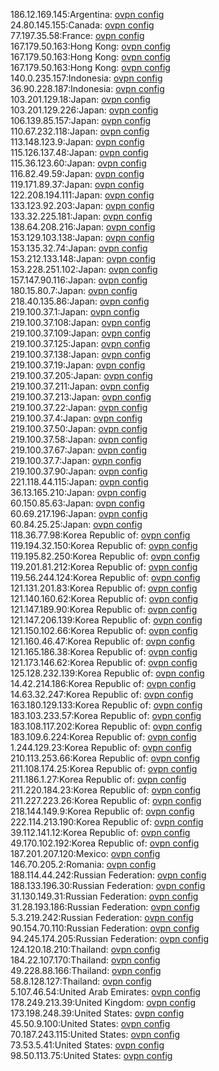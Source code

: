 186.12.169.145:Argentina: [ovpn config](vpn/186_12_169_145.ovpn)  
24.80.145.155:Canada: [ovpn config](vpn/24_80_145_155.ovpn)  
77.197.35.58:France: [ovpn config](vpn/77_197_35_58.ovpn)  
167.179.50.163:Hong Kong: [ovpn config](vpn/167_179_50_163.ovpn)  
167.179.50.163:Hong Kong: [ovpn config](vpn/167_179_50_163.ovpn)  
167.179.50.163:Hong Kong: [ovpn config](vpn/167_179_50_163.ovpn)  
140.0.235.157:Indonesia: [ovpn config](vpn/140_0_235_157.ovpn)  
36.90.228.187:Indonesia: [ovpn config](vpn/36_90_228_187.ovpn)  
103.201.129.18:Japan: [ovpn config](vpn/103_201_129_18.ovpn)  
103.201.129.226:Japan: [ovpn config](vpn/103_201_129_226.ovpn)  
106.139.85.157:Japan: [ovpn config](vpn/106_139_85_157.ovpn)  
110.67.232.118:Japan: [ovpn config](vpn/110_67_232_118.ovpn)  
113.148.123.9:Japan: [ovpn config](vpn/113_148_123_9.ovpn)  
115.126.137.48:Japan: [ovpn config](vpn/115_126_137_48.ovpn)  
115.36.123.60:Japan: [ovpn config](vpn/115_36_123_60.ovpn)  
116.82.49.59:Japan: [ovpn config](vpn/116_82_49_59.ovpn)  
119.171.89.37:Japan: [ovpn config](vpn/119_171_89_37.ovpn)  
122.208.194.111:Japan: [ovpn config](vpn/122_208_194_111.ovpn)  
133.123.92.203:Japan: [ovpn config](vpn/133_123_92_203.ovpn)  
133.32.225.181:Japan: [ovpn config](vpn/133_32_225_181.ovpn)  
138.64.208.216:Japan: [ovpn config](vpn/138_64_208_216.ovpn)  
153.129.103.138:Japan: [ovpn config](vpn/153_129_103_138.ovpn)  
153.135.32.74:Japan: [ovpn config](vpn/153_135_32_74.ovpn)  
153.212.133.148:Japan: [ovpn config](vpn/153_212_133_148.ovpn)  
153.228.251.102:Japan: [ovpn config](vpn/153_228_251_102.ovpn)  
157.147.90.116:Japan: [ovpn config](vpn/157_147_90_116.ovpn)  
180.15.80.7:Japan: [ovpn config](vpn/180_15_80_7.ovpn)  
218.40.135.86:Japan: [ovpn config](vpn/218_40_135_86.ovpn)  
219.100.37.1:Japan: [ovpn config](vpn/219_100_37_1.ovpn)  
219.100.37.108:Japan: [ovpn config](vpn/219_100_37_108.ovpn)  
219.100.37.109:Japan: [ovpn config](vpn/219_100_37_109.ovpn)  
219.100.37.125:Japan: [ovpn config](vpn/219_100_37_125.ovpn)  
219.100.37.138:Japan: [ovpn config](vpn/219_100_37_138.ovpn)  
219.100.37.19:Japan: [ovpn config](vpn/219_100_37_19.ovpn)  
219.100.37.205:Japan: [ovpn config](vpn/219_100_37_205.ovpn)  
219.100.37.211:Japan: [ovpn config](vpn/219_100_37_211.ovpn)  
219.100.37.213:Japan: [ovpn config](vpn/219_100_37_213.ovpn)  
219.100.37.22:Japan: [ovpn config](vpn/219_100_37_22.ovpn)  
219.100.37.4:Japan: [ovpn config](vpn/219_100_37_4.ovpn)  
219.100.37.50:Japan: [ovpn config](vpn/219_100_37_50.ovpn)  
219.100.37.58:Japan: [ovpn config](vpn/219_100_37_58.ovpn)  
219.100.37.67:Japan: [ovpn config](vpn/219_100_37_67.ovpn)  
219.100.37.7:Japan: [ovpn config](vpn/219_100_37_7.ovpn)  
219.100.37.90:Japan: [ovpn config](vpn/219_100_37_90.ovpn)  
221.118.44.115:Japan: [ovpn config](vpn/221_118_44_115.ovpn)  
36.13.165.210:Japan: [ovpn config](vpn/36_13_165_210.ovpn)  
60.150.85.63:Japan: [ovpn config](vpn/60_150_85_63.ovpn)  
60.69.217.196:Japan: [ovpn config](vpn/60_69_217_196.ovpn)  
60.84.25.25:Japan: [ovpn config](vpn/60_84_25_25.ovpn)  
118.36.77.98:Korea Republic of: [ovpn config](vpn/118_36_77_98.ovpn)  
119.194.32.150:Korea Republic of: [ovpn config](vpn/119_194_32_150.ovpn)  
119.195.82.250:Korea Republic of: [ovpn config](vpn/119_195_82_250.ovpn)  
119.201.81.212:Korea Republic of: [ovpn config](vpn/119_201_81_212.ovpn)  
119.56.244.124:Korea Republic of: [ovpn config](vpn/119_56_244_124.ovpn)  
121.131.201.83:Korea Republic of: [ovpn config](vpn/121_131_201_83.ovpn)  
121.140.160.62:Korea Republic of: [ovpn config](vpn/121_140_160_62.ovpn)  
121.147.189.90:Korea Republic of: [ovpn config](vpn/121_147_189_90.ovpn)  
121.147.206.139:Korea Republic of: [ovpn config](vpn/121_147_206_139.ovpn)  
121.150.102.66:Korea Republic of: [ovpn config](vpn/121_150_102_66.ovpn)  
121.160.46.47:Korea Republic of: [ovpn config](vpn/121_160_46_47.ovpn)  
121.165.186.38:Korea Republic of: [ovpn config](vpn/121_165_186_38.ovpn)  
121.173.146.62:Korea Republic of: [ovpn config](vpn/121_173_146_62.ovpn)  
125.128.232.139:Korea Republic of: [ovpn config](vpn/125_128_232_139.ovpn)  
14.42.214.186:Korea Republic of: [ovpn config](vpn/14_42_214_186.ovpn)  
14.63.32.247:Korea Republic of: [ovpn config](vpn/14_63_32_247.ovpn)  
163.180.129.133:Korea Republic of: [ovpn config](vpn/163_180_129_133.ovpn)  
183.103.233.57:Korea Republic of: [ovpn config](vpn/183_103_233_57.ovpn)  
183.108.117.202:Korea Republic of: [ovpn config](vpn/183_108_117_202.ovpn)  
183.109.6.224:Korea Republic of: [ovpn config](vpn/183_109_6_224.ovpn)  
1.244.129.23:Korea Republic of: [ovpn config](vpn/1_244_129_23.ovpn)  
210.113.253.66:Korea Republic of: [ovpn config](vpn/210_113_253_66.ovpn)  
211.108.174.25:Korea Republic of: [ovpn config](vpn/211_108_174_25.ovpn)  
211.186.1.27:Korea Republic of: [ovpn config](vpn/211_186_1_27.ovpn)  
211.220.184.23:Korea Republic of: [ovpn config](vpn/211_220_184_23.ovpn)  
211.227.223.26:Korea Republic of: [ovpn config](vpn/211_227_223_26.ovpn)  
218.144.149.9:Korea Republic of: [ovpn config](vpn/218_144_149_9.ovpn)  
222.114.213.190:Korea Republic of: [ovpn config](vpn/222_114_213_190.ovpn)  
39.112.141.12:Korea Republic of: [ovpn config](vpn/39_112_141_12.ovpn)  
49.170.102.192:Korea Republic of: [ovpn config](vpn/49_170_102_192.ovpn)  
187.201.207.120:Mexico: [ovpn config](vpn/187_201_207_120.ovpn)  
146.70.205.2:Romania: [ovpn config](vpn/146_70_205_2.ovpn)  
188.114.44.242:Russian Federation: [ovpn config](vpn/188_114_44_242.ovpn)  
188.133.196.30:Russian Federation: [ovpn config](vpn/188_133_196_30.ovpn)  
31.130.149.31:Russian Federation: [ovpn config](vpn/31_130_149_31.ovpn)  
31.28.193.186:Russian Federation: [ovpn config](vpn/31_28_193_186.ovpn)  
5.3.219.242:Russian Federation: [ovpn config](vpn/5_3_219_242.ovpn)  
90.154.70.110:Russian Federation: [ovpn config](vpn/90_154_70_110.ovpn)  
94.245.174.205:Russian Federation: [ovpn config](vpn/94_245_174_205.ovpn)  
124.120.18.210:Thailand: [ovpn config](vpn/124_120_18_210.ovpn)  
184.22.107.170:Thailand: [ovpn config](vpn/184_22_107_170.ovpn)  
49.228.88.166:Thailand: [ovpn config](vpn/49_228_88_166.ovpn)  
58.8.128.127:Thailand: [ovpn config](vpn/58_8_128_127.ovpn)  
5.107.46.54:United Arab Emirates: [ovpn config](vpn/5_107_46_54.ovpn)  
178.249.213.39:United Kingdom: [ovpn config](vpn/178_249_213_39.ovpn)  
173.198.248.39:United States: [ovpn config](vpn/173_198_248_39.ovpn)  
45.50.9.100:United States: [ovpn config](vpn/45_50_9_100.ovpn)  
70.187.243.115:United States: [ovpn config](vpn/70_187_243_115.ovpn)  
73.53.5.41:United States: [ovpn config](vpn/73_53_5_41.ovpn)  
98.50.113.75:United States: [ovpn config](vpn/98_50_113_75.ovpn)  
